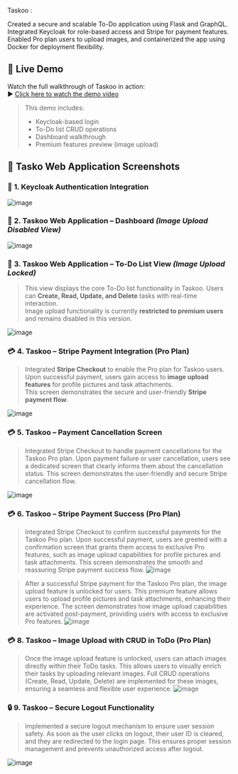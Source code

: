 Taskoo :

Created a secure and scalable To-Do application using Flask and GraphQL. Integrated Keycloak for role-based access and Stripe for payment features. Enabled Pro plan users to upload images, and containerized the app using Docker for deployment flexibility.

## 🎥 Live Demo

Watch the full walkthrough of Taskoo in action:  
▶️ [Click here to watch the demo video](https://drive.google.com/file/d/1uy8UHCIkDS8G1CwsuyDaiKcZi3YKoifS/view?usp=drive_link)

> This demo includes:
> - Keycloak-based login
> - To-Do list CRUD operations
> - Dashboard walkthrough
> - Premium features preview (image upload)




## 📸 Tasko Web Application Screenshots
### 🔹 **1. Keycloak Authentication Integration**
![image](https://github.com/user-attachments/assets/cbbed5d7-3d2f-49ef-9520-838bb0877eb5)


### 🔹 **2. Taskoo Web Application – Dashboard _(Image Upload Disabled View)_**
![image](https://github.com/user-attachments/assets/c303358f-5b15-4767-97ca-949ffb345545)


### 🔹 **3. Taskoo Web Application – To-Do List View _(Image Upload Locked)_**

> This view displays the core To-Do list functionality in Taskoo. Users can **Create, Read, Update, and Delete** tasks with real-time interaction.  
> Image upload functionality is currently **restricted to premium users** and remains disabled in this version.

![image](https://github.com/user-attachments/assets/e2520e67-1778-4eff-a420-225c757e2336)

### 💳 **4. Taskoo – Stripe Payment Integration (Pro Plan)**

> Integrated **Stripe Checkout** to enable the Pro plan for Taskoo users.  
> Upon successful payment, users gain access to **image upload features** for profile pictures and task attachments.  
> This screen demonstrates the secure and user-friendly **Stripe payment flow**.

![image](https://github.com/user-attachments/assets/8802cd31-6704-4c9b-9b08-9800e852586c)

### 💳 **5. Taskoo – Payment Cancellation Screen**
> Integrated Stripe Checkout to handle payment cancellations for the Taskoo Pro plan.
> Upon payment failure or user cancellation, users see a dedicated screen that clearly informs them about the cancellation status.
> This screen demonstrates the user-friendly and secure Stripe cancellation flow.

![image](https://github.com/user-attachments/assets/edb101b4-9874-43ed-ade7-3dcc9744f4d3)


### 💳 **6. Taskoo – Stripe Payment Success (Pro Plan)**
> Integrated Stripe Checkout to confirm successful payments for the Taskoo Pro plan.
> Upon successful payment, users are greeted with a confirmation screen that grants them access to exclusive Pro features, such as image upload capabilities for profile pictures and task attachments.
> This screen demonstrates the smooth and reassuring Stripe payment success flow.
![image](https://github.com/user-attachments/assets/e65e29dd-d7c0-4b88-8e5b-c3dcf2a7f20f)



>After a successful Stripe payment for the Taskoo Pro plan, the image upload feature is unlocked for users.
>This premium feature allows users to upload profile pictures and task attachments, enhancing their experience.
>The screen demonstrates how image upload capabilities are activated post-payment, providing users with access to exclusive Pro features.
![image](https://github.com/user-attachments/assets/22aef10e-b783-47b8-8cd1-25f6de58196e)

### 💳 **8. Taskoo – Image Upload with CRUD in ToDo (Pro Plan)**
> Once the image upload feature is unlocked, users can attach images directly within their ToDo tasks.
> This allows users to visually enrich their tasks by uploading relevant images.
> Full CRUD operations (Create, Read, Update, Delete) are implemented for these images, ensuring a seamless and flexible user experience.
![image](https://github.com/user-attachments/assets/1ed4b3b6-1cbc-45e6-9ec7-1b07f1a1bf37)

### 🔒 **9. Taskoo – Secure Logout Functionality**
> Implemented a secure logout mechanism to ensure user session safety.
> As soon as the user clicks on logout, their user ID is cleared, and they are redirected to the login page.
> This ensures proper session management and prevents unauthorized access after logout.

![image](https://github.com/user-attachments/assets/7e97716e-5bf0-4224-9025-16cd8684323f)

